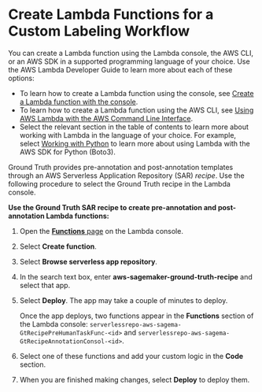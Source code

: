 # Create Lambda Functions for a Custom Labeling Workflow<a name="sms-custom-templates-step3-lambda-create"></a>

You can create a Lambda function using the Lambda console, the AWS CLI, or an AWS SDK in a supported programming language of your choice\. Use the AWS Lambda Developer Guide to learn more about each of these options:
+ To learn how to create a Lambda function using the console, see [Create a Lambda function with the console](https://docs.aws.amazon.com/lambda/latest/dg/getting-started-create-function.html)\.
+ To learn how to create a Lambda function using the AWS CLI, see [Using AWS Lambda with the AWS Command Line Interface](https://docs.aws.amazon.com/lambda/latest/dg/gettingstarted-awscli.html)\.
+ Select the relevant section in the table of contents to learn more about working with Lambda in the language of your choice\. For example, select [Working with Python](https://docs.aws.amazon.com/lambda/latest/dg/lambda-python.html) to learn more about using Lambda with the AWS SDK for Python \(Boto3\)\.

Ground Truth provides pre\-annotation and post\-annotation templates through an AWS Serverless Application Repository \(SAR\) *recipe*\. Use the following procedure to select the Ground Truth recipe in the Lambda console\.

**Use the Ground Truth SAR recipe to create pre\-annotation and post\-annotation Lambda functions:**

1. Open the [**Functions** page](https://console.aws.amazon.com/lambda/home#/functions) on the Lambda console\.

1. Select **Create function**\.

1. Select **Browse serverless app repository**\.

1. In the search text box, enter **aws\-sagemaker\-ground\-truth\-recipe** and select that app\.

1. Select **Deploy**\. The app may take a couple of minutes to deploy\. 

   Once the app deploys, two functions appear in the **Functions** section of the Lambda console: `serverlessrepo-aws-sagema-GtRecipePreHumanTaskFunc-<id>` and `serverlessrepo-aws-sagema-GtRecipeAnnotationConsol-<id>`\. 

1. Select one of these functions and add your custom logic in the **Code** section\.

1. When you are finished making changes, select **Deploy** to deploy them\.